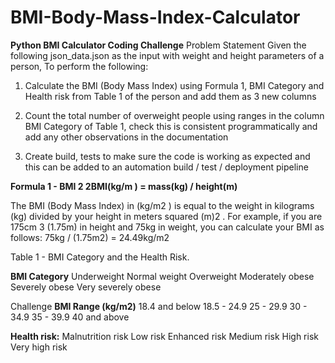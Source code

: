 # BMI-Body-Mass-Index-Calculator


**Python BMI Calculator Coding Challenge**
Problem Statement
Given the following json_data.json
 as the input with weight and height parameters of a person,
To perform the following:

1) Calculate the BMI (Body Mass Index) using Formula 1, BMI Category and Health
risk from Table 1 of the person and add them as 3 new columns

2) Count the total number of overweight people using ranges in the column BMI
Category of Table 1, check this is consistent programmatically and add any other
observations in the documentation

3) Create build, tests to make sure the code is working as expected and this can be
added to an automation build / test / deployment pipeline

**Formula 1 - BMI
2 2BMI(kg/m ) = mass(kg) / height(m)**

The BMI (Body Mass Index) in (kg/m2 ) is equal to the weight in kilograms (kg) divided
by your height in meters squared (m)2 . For example, if you are 175cm
3
(1.75m) in height and 75kg in weight, you can calculate your BMI as follows: 75kg /
(1.75m2) = 24.49kg/m2

Table 1 - BMI Category and the Health Risk.

**BMI Category**
Underweight Normal weight Overweight Moderately obese Severely obese Very
severely obese

Challenge
**BMI Range (kg/m2)**
18.4 and below 18.5 - 24.9
25 - 29.9
30 - 34.9
35 - 39.9
40 and above

**Health risk:**
Malnutrition risk Low risk Enhanced risk Medium risk High risk
Very high risk
